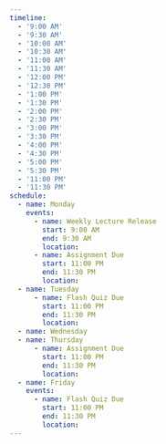 ```yaml
---
timeline:
  - '9:00 AM'
  - '9:30 AM'
  - '10:00 AM'
  - '10:30 AM'
  - '11:00 AM'
  - '11:30 AM'
  - '12:00 PM'
  - '12:30 PM'
  - '1:00 PM'
  - '1:30 PM'
  - '2:00 PM'
  - '2:30 PM'
  - '3:00 PM'
  - '3:30 PM'
  - '4:00 PM'
  - '4:30 PM'
  - '5:00 PM'
  - '5:30 PM'
  - '11:00 PM'
  - '11:30 PM'
schedule:
  - name: Monday
    events:
      - name: Weekly Lecture Release
        start: 9:00 AM
        end: 9:30 AM
        location:
      - name: Assignment Due
        start: 11:00 PM
        end: 11:30 PM
        location:
  - name: Tuesday
      - name: Flash Quiz Due
        start: 11:00 PM
        end: 11:30 PM
        location:
  - name: Wednesday
  - name: Thursday
      - name: Assignment Due
        start: 11:00 PM
        end: 11:30 PM
        location:
  - name: Friday
    events:
      - name: Flash Quiz Due
        start: 11:00 PM
        end: 11:30 PM
        location:
---
```

